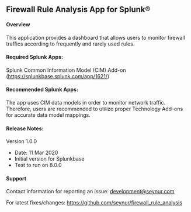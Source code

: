 ## Firewall Rule Analysis App for Splunk&reg;

#### Overview
This application provides a dashboard that allows users to monitor firewall traffics according to frequently and rarely used rules.

#### Required Splunk Apps:
Splunk Common Information Model (CIM) Add-on (https://splunkbase.splunk.com/app/1621/)

#### Recommended Splunk Apps:
The app uses CIM data models in order to monitor network traffic. Therefore, users are recommended to utilize proper Technology Add-ons for accurate data model mappings.

#### Release Notes:
Version 1.0.0
- Date: 11 Mar 2020
- Initial version for Splunkbase
- Test to run on 8.0.0

#### Support
Contact information for reporting an issue: development@seynur.com

For latest fixes/changes: https://github.com/seynur/firewall_rule_analysis
